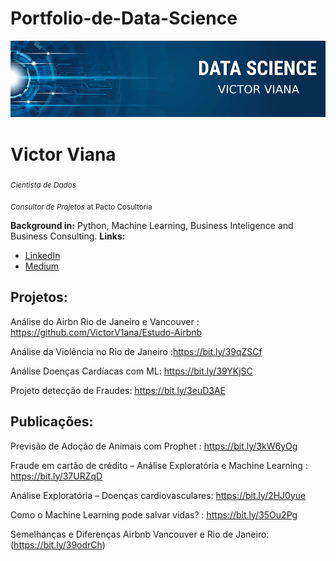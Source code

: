 # Portfolio-de-Data-Science

<p align="center">
  <img src="banner.jpg" >
</p>

# Victor Viana 
<sub>*Cientista de Dados* </sub>

<sub> *Consultor de Projetos* at Pacto Cosultoria


**Background in:** Python, Machine Learning, Business Inteligence and Business Consulting.
**Links:**
* [LinkedIn](https://www.linkedin.com/in/ovictorviana/)
* [Medium](https://medium.com/@ovictorviana)


## Projetos:
Análise do Airbn Rio de Janeiro e Vancouver : https://github.com/VictorV1ana/Estudo-Airbnb

Análise da Violência no Rio de Janeiro :https://bit.ly/39qZSCf

Análise Doenças Cardíacas com ML: https://bit.ly/39YKjSC

Projeto detecção de Fraudes: https://bit.ly/3euD3AE

## Publicações:
Previsão de Adoção de Animais com Prophet : https://bit.ly/3kW6yOg

Fraude em cartão de crédito – Análise Exploratória e Machine Learning : https://bit.ly/37URZqD

Análise Exploratória – Doenças cardiovasculares: https://bit.ly/2HJ0yue

Como o Machine Learning pode salvar vidas? : https://bit.ly/35Ou2Pg

Semelhanças e Diferenças Airbnb Vancouver e Rio de Janeiro: (https://bit.ly/39odrCh)

